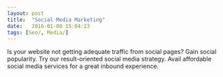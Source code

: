 ```yaml
---
layout: post
title:  "Social Media Marketing"
date:   2016-01-08 15:04:23
tags: [Seo/, Media/]
---
```

Is your website not getting adequate traffic from social pages? Gain social popularity. 
Try our result-oriented social media strategy. Avail affordable social media services for a great inbound experience.
